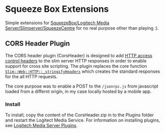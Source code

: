 # Squeeze Box Extensions
Simple extensions for [SqueezeBox/Logitech Media Server/Slimserver/SqueezeCentre](https://en.wikipedia.org/wiki/Logitech_Media_Server) for no real purpose other than playing :).

## CORS Header Plugin
The CORS header plugin (CorsHeader) is designed to add [HTTP access control headers](https://developer.mozilla.org/en-US/docs/Web/HTTP/Access_control_CORS) to the slim server HTTP responses in order to enable support for cross site scripting.  The plugin replaces the core function [`Slim::Web::HTTP::_stringifyHeaders`](https://github.com/Logitech/slimserver/blob/5aeaad530ced9e48984eb26fc86f1c8edd42367f/Slim/Web/HTTP.pm#LC1759) which creates the standard responses for the all HTTP requests. 

The core purpose was to enable a POST to the `/jsonrpc.js` from javascript loaded from a differnt origin, in my case locally hosted by a mobile app.   

### Install
To install; copy the content of the CorsHeader.zip in to the Plugins folder and restart the Logitect Media Service.  For information on installing plugins, see [Logitech Media Server Plugins](http://wiki.slimdevices.com/index.php/Logitech_Media_Server_Plugins).
